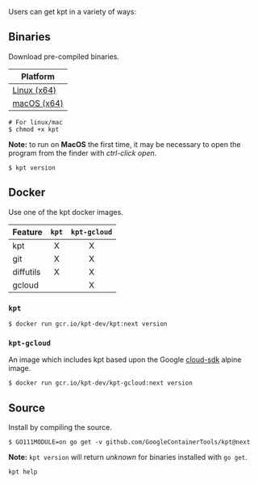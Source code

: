 Users can get kpt in a variety of ways:


## Binaries

Download pre-compiled binaries.

| Platform
| ------------------------
| [Linux (x64)][linux]
| [macOS (x64)][darwin]

```shell
# For linux/mac
$ chmod +x kpt
```

**Note:** to run on **MacOS** the first time, it may be necessary to open the
program from the finder with *ctrl-click open*.

```shell
$ kpt version
```

<!-- gcloud and homebrew are not yet available for builds from the next branch. 
## gcloud

Install with gcloud.

```shell
$ gcloud components install kpt
```

```shell
$ kpt version
```

The version of kpt installed using `gcloud` may not be the latest released version.

## Homebrew

Install the latest release with Homebrew on MacOS

```shell
$ brew tap GoogleContainerTools/kpt https://github.com/GoogleContainerTools/kpt.git
$ brew install kpt
```

```shell
$ kpt version
```
-->
## Docker

Use one of the kpt docker images.

| Feature   | `kpt` | `kpt-gcloud` |
| --------- |:-----:|:------------:|
| kpt       | X     | X            |
| git       | X     | X            |
| diffutils | X     | X            |
| gcloud    |       | X            |

### `kpt`

```shell
$ docker run gcr.io/kpt-dev/kpt:next version
```

### `kpt-gcloud`

An image which includes kpt based upon the Google [cloud-sdk] alpine image.

```shell
$ docker run gcr.io/kpt-dev/kpt-gcloud:next version
```

## Source

Install by compiling the source.

```shell
$ GO111MODULE=on go get -v github.com/GoogleContainerTools/kpt@next
```

**Note:** `kpt version` will return *unknown* for binaries installed
with `go get`.

```shell
kpt help
```

[gcr.io/kpt-dev/kpt]: https://console.cloud.google.com/gcr/images/kpt-dev/GLOBAL/kpt?gcrImageListsize=30
[gcr.io/kpt-dev/kpt-gcloud]: https://console.cloud.google.com/gcr/images/kpt-dev/GLOBAL/kpt-gcloud?gcrImageListsize=30
[cloud-sdk]: https://github.com/GoogleCloudPlatform/cloud-sdk-docker
[linux]: https://github.com/GoogleContainerTools/kpt/releases/download/v1.0.0-alpha.3/kpt_linux_amd64
[darwin]: https://github.com/GoogleContainerTools/kpt/releases/download/v1.0.0-alpha.3/kpt_darwin_amd64
